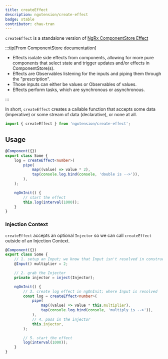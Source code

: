 ```yaml
---
title: createEffect
description: ngxtension/create-effect
badge: stable
contributor: chau-tran
---
```


`createEffect` is a standalone version of [NgRx ComponentStore Effect](https://ngrx.io/guide/component-store/effect)

:::tip[From ComponentStore documentation]

- Effects isolate side effects from components, allowing for more pure components that select state and trigger updates and/or effects in ComponentStore(s).
- Effects are Observables listening for the inputs and piping them through the "prescription".
- Those inputs can either be values or Observables of values.
- Effects perform tasks, which are synchronous or asynchronous.

:::

In short, `createEffect` creates a callable function that accepts some data (imperative) or some stream of data (declarative), or none at all.

```ts
import { createEffect } from 'ngxtension/create-effect';
```

## Usage

```ts
@Component({})
export class Some {
	log = createEffect<number>(
		pipe(
			map((value) => value * 2),
			tap(console.log.bind(console, 'double is -->')),
		),
	);

	ngOnInit() {
		// start the effect
		this.log(interval(1000));
	}
}
```

### Injection Context

`createEffect` accepts an optional `Injector` so we can call `createEffect` outside of an Injection Context.

```ts
@Component({})
export class Some {
	// 1. setup an Input; we know that Input isn't resolved in constructor
	@Input() multiplier = 2;

	// 2. grab the Injector
	private injector = inject(Injector);

	ngOnInit() {
		// 3. create log effect in ngOnInit; where Input is resolved
		const log = createEffect<number>(
			pipe(
				map((value) => value * this.multiplier),
				tap(console.log.bind(console, 'multiply is -->')),
			),
			// 4. pass in the injector
			this.injector,
		);

		// 5. start the effect
		log(interval(1000));
	}
}
```
